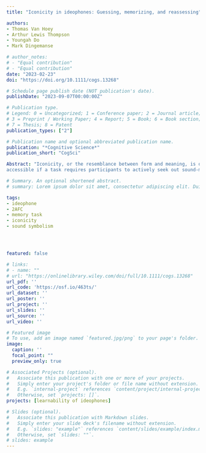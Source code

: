 ```yaml
---
title: "Iconicity in ideophones: Guessing, memorizing, and reassessing"

authors:
- Thomas Van Hoey
- Arthur Lewis Thompson
- Youngah Do
- Mark Dingemanse

# author_notes:
# - "Equal contribution"
# - "Equal contribution"
date: "2023-02-23"
doi: "https://doi.org/10.1111/cogs.13268"

# Schedule page publish date (NOT publication's date).
publishDate: "2023-09-07T00:00:00Z"

# Publication type.
# Legend: 0 = Uncategorized; 1 = Conference paper; 2 = Journal article;
# 3 = Preprint / Working Paper; 4 = Report; 5 = Book; 6 = Book section;
# 7 = Thesis; 8 = Patent
publication_types: ["2"]

# Publication name and optional abbreviated publication name.
publication: "*Cognitive Science*"
publication_short: "CogSci"

Abstract: "Iconicity, or the resemblance between form and meaning, is often ascribed to a special status and contrasted with default assumptions of arbitrariness in spoken language. But does iconicity in spoken language have a special status when it comes to learnability? A simple way to gauge learnability is to see how well something is retrieved from memory. We can further contrast this with guessability, to see (1) whether the ease of guessing the meanings of ideophones outperforms the rate at which they are remembered; and (2) how willing participants’ are to reassess what they were taught in a prior task—a novel contribution of this study. We replicate prior guessing and memory tasks using ideophones and adjectives from Japanese, Korean, and Igbo. Our results show that although native Cantonese speakers guessed ideophone meanings above chance level, they memorized both ideophones and adjectives with comparable accuracy. However, response time data show that participants took significantly longer to respond correctly to adjective–meaning pairs—indicating a discrepancy in a cognitive effort that favored the recognition of ideophones. In a follow-up reassessment task, participants who were taught foil translations were more likely to choose the true translations for ideophones rather than adjectives. By comparing the findings from our guessing and memory tasks, we conclude that iconicity is more
accessible if a task requires participants to actively seek out sound-meaning associations."

# Summary. An optional shortened abstract.
# summary: Lorem ipsum dolor sit amet, consectetur adipiscing elit. Duis posuere tellus ac convallis placerat. Proin tincidunt magna sed ex sollicitudin condimentum.

tags:
- ideophone
- 2AFC
- memory task
- iconicity
- sound symbolism




featured: false 

# links:
# - name: ""
# url: "https://onlinelibrary.wiley.com/doi/full/10.1111/cogs.13268"
url_pdf: ''
url_code: 'https://osf.io/463ts/'
url_dataset: ''
url_poster: ''
url_project: ''
url_slides: ''
url_source: ''
url_video: ''

# Featured image
# To use, add an image named `featured.jpg/png` to your page's folder. 
image:
  caption: ''
  focal_point: ""
  preview_only: true

# Associated Projects (optional).
#   Associate this publication with one or more of your projects.
#   Simply enter your project's folder or file name without extension.
#   E.g. `internal-project` references `content/project/internal-project/index.md`.
#   Otherwise, set `projects: []`.
projects: [learnability of ideophones]

# Slides (optional).
#   Associate this publication with Markdown slides.
#   Simply enter your slide deck's filename without extension.
#   E.g. `slides: "example"` references `content/slides/example/index.md`.
#   Otherwise, set `slides: ""`.
# slides: example
---
```





